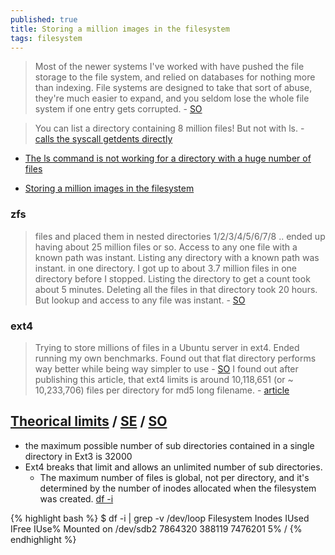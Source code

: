 ```yaml
---
published: true
title: Storing a million images in the filesystem
tags: filesystem
---
```

> Most of the newer systems I've worked with have pushed the file storage to the file system, and relied on databases for nothing more than indexing. File systems are designed to take that sort of abuse, they're much easier to expand, and you seldom lose the whole file system if one entry gets corrupted. - [SO](https://serverfault.com/a/95451)

> You can list a directory containing 8 million files! But not with ls. - [calls the syscall getdents directly](http://www.be-n.com/spw/you-can-list-a-million-files-in-a-directory-but-not-with-ls.html)

- [The ls command is not working for a directory with a huge number of files](https://unix.stackexchange.com/questions/120077/the-ls-command-is-not-working-for-a-directory-with-a-huge-number-of-files)

- [Storing a million images in the filesystem](https://serverfault.com/questions/95444/storing-a-million-images-in-the-filesystem#)

### zfs
> files and placed them in nested directories 1/2/3/4/5/6/7/8 .. ended up having about 25 million files or so. Access to any one file with a known path was instant. Listing any directory with a known path was instant.
 in one directory. I got up to about 3.7 million files in one directory before I stopped. Listing the directory to get a count took about 5 minutes. Deleting all the files in that directory took 20 hours. But lookup and access to any file was instant. - [SO](https://serverfault.com/questions/95444/storing-a-million-images-in-the-filesystem/739017#739017)

### ext4
> Trying to store millions of files in a Ubuntu server in ext4. Ended running my own benchmarks. Found out that flat directory performs way better while being way simpler to use - [SO](https://stackoverflow.com/a/53892874)
> I found out after publishing this article, that ext4 limits is around 10,118,651 (or ~ 10,233,706) files per directory for md5 long filename. - [article](https://medium.com/@hartator/benchmark-deep-directory-structure-vs-flat-directory-structure-to-store-millions-of-files-on-ext4-cac1000ca28)


## [Theorical limits](https://kernelnewbies.org/Ext4#Bigger_filesystem.2Ffile_sizes) / [SE](https://serverfault.com/questions/98235/how-many-files-in-a-directory-is-too-many-downloading-data-from-net) / [SO](https://stackoverflow.com/a/466596)
- the maximum possible number of sub directories contained in a single directory in Ext3 is 32000
- Ext4 breaks that limit and allows an unlimited number of sub directories.
	- The maximum number of files is global, not per directory, and it's determined by the number of inodes allocated when the filesystem was created. [df -i](https://serverfault.com/questions/506465/is-there-a-hard-limit-to-the-number-of-files-a-directory-can-have/506471#506471)
    
{% highlight bash %}
 $ df -i | grep -v /dev/loop
    Filesystem       Inodes  IUsed    IFree IUse% Mounted on
    /dev/sdb2       7864320 388119  7476201    5% /
{% endhighlight %}
